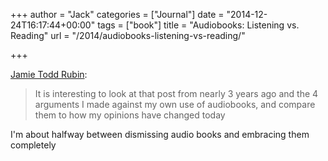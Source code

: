 +++
author = "Jack"
categories = ["Journal"]
date = "2014-12-24T16:17:44+00:00"
tags = ["book"]
title = "Audiobooks: Listening vs. Reading"
url = "/2014/audiobooks-listening-vs-reading/"

+++

[Jamie Todd Rubin][1]:

> It is interesting to look at that post from nearly 3 years ago and the 4 arguments I made against my own use of audiobooks, and compare them to how my opinions have changed today 

I'm about halfway between dismissing audio books and embracing them completely

 [1]: http://www.jamierubin.net/2014/12/22/audiobooks-listening-vs-reading/